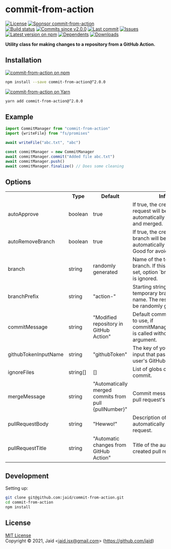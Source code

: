 # commit-from-action


<a href="https://raw.githubusercontent.com/jaid/commit-from-action/master/license.txt"><img src="https://img.shields.io/github/license/jaid/commit-from-action?style=flat-square" alt="License"/></a> <a href="https://github.com/sponsors/jaid"><img src="https://img.shields.io/badge/<3-Sponsor-FF45F1?style=flat-square" alt="Sponsor commit-from-action"/></a>  
<a href="https://actions-badge.atrox.dev/jaid/commit-from-action/goto"><img src="https://img.shields.io/endpoint.svg?style=flat-square&url=https%3A%2F%2Factions-badge.atrox.dev%2Fjaid%2Fcommit-from-action%2Fbadge" alt="Build status"/></a> <a href="https://github.com/jaid/commit-from-action/commits"><img src="https://img.shields.io/github/commits-since/jaid/commit-from-action/v2.0.0?style=flat-square&logo=github" alt="Commits since v2.0.0"/></a> <a href="https://github.com/jaid/commit-from-action/commits"><img src="https://img.shields.io/github/last-commit/jaid/commit-from-action?style=flat-square&logo=github" alt="Last commit"/></a> <a href="https://github.com/jaid/commit-from-action/issues"><img src="https://img.shields.io/github/issues/jaid/commit-from-action?style=flat-square&logo=github" alt="Issues"/></a>  
<a href="https://npmjs.com/package/commit-from-action"><img src="https://img.shields.io/npm/v/commit-from-action?style=flat-square&logo=npm&label=latest%20version" alt="Latest version on npm"/></a> <a href="https://github.com/jaid/commit-from-action/network/dependents"><img src="https://img.shields.io/librariesio/dependents/npm/commit-from-action?style=flat-square&logo=npm" alt="Dependents"/></a> <a href="https://npmjs.com/package/commit-from-action"><img src="https://img.shields.io/npm/dm/commit-from-action?style=flat-square&logo=npm" alt="Downloads"/></a>

**Utility class for making changes to a repository from a GitHub Action.**





## Installation

<a href="https://npmjs.com/package/commit-from-action"><img src="https://img.shields.io/badge/npm-commit--from--action-C23039?style=flat-square&logo=npm" alt="commit-from-action on npm"/></a>

```bash
npm install --save commit-from-action@^2.0.0
```

<a href="https://yarnpkg.com/package/commit-from-action"><img src="https://img.shields.io/badge/Yarn-commit--from--action-2F8CB7?style=flat-square&logo=yarn&logoColor=white" alt="commit-from-action on Yarn"/></a>

```bash
yarn add commit-from-action@^2.0.0
```



## Example


```javascript
import CommitManager from "commit-from-action"
import {writeFile} from "fs/promises"

await writeFile("abc.txt", "abc")

const commitManager = new CommitManager
await commitManager.commit("Added file abc.txt")
await commitManager.push()
await commitManager.finalize() // Does some cleaning
```







## Options



<table>
<tr>
<th></th>
<th>Type</th>
<th>Default</th>
<th>Info</th>
</tr>
<tr>
<td>autoApprove</td>
<td>boolean</td>
<td>true</td>
<td>If true, the created pull request will be automatically approved and merged.</td>
</tr>
<tr>
<td>autoRemoveBranch</td>
<td>boolean</td>
<td>true</td>
<td>If true, the created branch will be automatically deleted. Good for avoiding mess.</td>
</tr>
<tr>
<td>branch</td>
<td>string</td>
<td>randomly generated</td>
<td>Name of the temporary branch. If this is explicitly set, option `branchPrefix` is ignored.</td>
</tr>
<tr>
<td>branchPrefix</td>
<td>string</td>
<td>"action-"</td>
<td>Starting string of the temporary branch's name. The rest of it will be randomly generated.</td>
</tr>
<tr>
<td>commitMessage</td>
<td>string</td>
<td>"Modified repository in GitHub Action"</td>
<td>Default commit message to use, if commitManager.commit() is called without an argument.</td>
</tr>
<tr>
<td>githubTokenInputName</td>
<td>string</td>
<td>"githubToken"</td>
<td>The key of your action's input that passes the user's GitHub token.</td>
</tr>
<tr>
<td>ignoreFiles</td>
<td>string[]</td>
<td>[]</td>
<td>List of globs of files not to commit.</td>
</tr>
<tr>
<td>mergeMessage</td>
<td>string</td>
<td>"Automatically merged commits from pull {pullNumber}"</td>
<td>Commit message of the pull request's merge.</td>
</tr>
<tr>
<td>pullRequestBody</td>
<td>string</td>
<td>"Hewwo!"</td>
<td>Description of the automatically created pull request.</td>
</tr>
<tr>
<td>pullRequestTitle</td>
<td>string</td>
<td>"Automatic changes from GitHub Action"</td>
<td>Title of the automatically created pull request.</td>
</tr>
</table>













## Development



Setting up:
```bash
git clone git@github.com:jaid/commit-from-action.git
cd commit-from-action
npm install
```


## License
[MIT License](https://raw.githubusercontent.com/jaid/commit-from-action/master/license.txt)  
Copyright © 2021, Jaid \<jaid.jsx@gmail.com> (https://github.com/jaid)

<!---
Readme generated with tldw v7.0.0
https://github.com/Jaid/tldw
-->